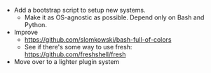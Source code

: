 - Add a bootstrap script to setup new systems.
    - Make it as OS-agnostic as possible. Depend only on Bash and Python.
- Improve
    - https://github.com/slomkowski/bash-full-of-colors
    - See if there's some way to use fresh: https://github.com/freshshell/fresh
- Move over to a lighter plugin system
